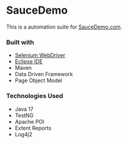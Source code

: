 # SauceDemo 

This is a automation suite for [SauceDemo.com](https://www.saucedemo.com/).

### Built with

- [Selenium WebDriver](https://www.selenium.dev/documentation/webdriver/)
- [Eclipse IDE](https://www.eclipse.org/ide/)
- Maven
- Data Driven Framework
- Page Object Model

### Technologies Used
- Java 17
- TestNG
- Apache POI
- Extent Reports
- Log4j2
